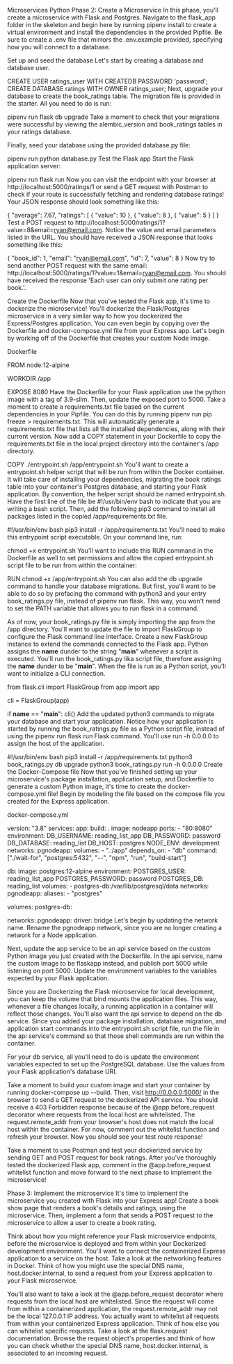 Microservices Python
Phase 2: Create a Microservice
In this phase, you'll create a microservice with Flask and Postgres. Navigate to the flask_app folder in the skeleton and begin here by running pipenv install to create a virtual environment and install the dependencies in the provided Pipfile. Be sure to create a .env file that mirrors the .env.example provided, specifying how you will connect to a database.

Set up and seed the database
Let's start by creating a database and database user.

CREATE USER ratings_user WITH CREATEDB PASSWORD 'password';
CREATE DATABASE ratings WITH OWNER ratings_user;
Next, upgrade your database to create the book_ratings table. The migration file is provided in the starter. All you need to do is run:

pipenv run flask db upgrade
Take a moment to check that your migrations were successful by viewing the alembic_version and book_ratings tables in your ratings database.

Finally, seed your database using the provided database.py file:

pipenv run python database.py
Test the Flask app
Start the Flask application server:

pipenv run flask run
Now you can visit the endpoint with your browser at http://localhost:5000/ratings/1 or send a GET request with Postman to check if your route is successfully fetching and rendering database ratings! Your JSON response should look something like this:

{
  "average": 7.67,
  "ratings": [
    {
      "value": 10
    },
    {
      "value": 8
    },
    {
      "value": 5
    }
  ]
}
Test a POST request to http://localhost:5000/ratings/1?value=8&email=ryan@email.com. Notice the value and email parameters listed in the URL. You should have received a JSON response that looks something like this:

{
  "book_id": 1,
  "email": "ryan@email.com",
  "id": 7,
  "value": 8
}
Now try to send another POST request with the same email: http://localhost:5000/ratings/1?value=1&email=ryan@email.com. You should have received the response 'Each user can only submit one rating per book.'.

Create the Dockerfile
Now that you've tested the Flask app, it's time to dockerize the microservice! You'll dockerize the Flask/Postgres microservice in a very similar way to how you dockerized the Express/Postgres application. You can even begin by copying over the Dockerfile and docker-compose.yml file from your Express app. Let's begin by working off of the Dockerfile that creates your custom Node image.

Dockerfile

FROM node:12-alpine

WORKDIR /app

EXPOSE 8080
Have the Dockerfile for your Flask application use the python image with a tag of 3.9-slim. Then, update the exposed port to 5000. Take a moment to create a requirements.txt file based on the current dependencies in your Pipfile. You can do this by running pipenv run pip freeze > requirements.txt. This will automatically generate a requirements.txt file that lists all the installed dependencies, along with their current version. Now add a COPY statement in your Dockerfile to copy the requirements.txt file in the local project directory into the container's /app directory.

COPY ./entrypoint.sh /app/entrypoint.sh
You'll want to create a entrypoint.sh helper script that will be run from within the Docker container. It will take care of installing your dependencies, migrating the book ratings table into your container's Postgres database, and starting your Flask application. By convention, the helper script should be named entrypoint.sh. Have the first line of the file be #!/usr/bin/env bash to indicate that you are writing a bash script. Then, add the following pip3 command to install all packages listed in the copied /app/requirements.txt file.

#!/usr/bin/env bash
pip3 install -r /app/requirements.txt
You'll need to make this entrypoint script executable. On your command line, run:

chmod +x entrypoint.sh
You'll want to include this RUN command in the Dockerfile as well to set permissions and allow the copied entrypoint.sh script file to be run from within the container:

RUN chmod +x /app/entrypoint.sh
You can also add the db upgrade command to handle your database migrations. But first, you'll want to be able to do so by prefacing the command with python3 and your entry book_ratings.py file, instead of pipenv run flask. This way, you won't need to set the PATH variable that allows you to run flask in a command.

As of now, your book_ratings.py file is simply importing the app from the /app directory. You'll want to update the file to import FlaskGroup to configure the Flask command line interface. Create a new FlaskGroup instance to extend the commands connected to the Flask app. Python assigns the __name__ dunder to the string "__main__" whenever a script is executed. You'll run the book_ratings.py lika script file, therefore assigning the __name__ dunder to be "__main__". When the file is run as a Python script, you'll want to initialize a CLI connection.

from flask.cli import FlaskGroup
from app import app

cli = FlaskGroup(app)

if __name__ == "__main__":
    cli()
Add the updated python3 commands to migrate your database and start your application. Notice how your application is started by running the book_ratings.py file as a Python script file, instead of using the pipenv run flask run Flask command. You'll use run -h 0.0.0.0 to assign the host of the application.

#!/usr/bin/env bash
pip3 install -r /app/requirements.txt
python3 book_ratings.py db upgrade
python3 book_ratings.py run -h 0.0.0.0
Create the Docker-Compose file
Now that you've finished setting up your microservice's package installation, application setup, and Dockerfile to generate a custom Python image, it's time to create the docker-compose.yml file! Begin by modeling the file based on the compose file you created for the Express application.

docker-compose.yml

version: "3.8"
services:
  app:
    build: .
    image: nodeapp
    ports:
      - "80:8080"
    environment:
      DB_USERNAME: reading_list_app
      DB_PASSWORD: password
      DB_DATABASE: reading_list
      DB_HOST: postgres
      NODE_ENV: development
    networks:
      pgnodeapp:
    volumes:
      - ".:/app"
    depends_on:
      - "db"
    command: ["./wait-for", "postgres:5432", "--", "npm", "run", "build-start"]

  db:
    image: postgres:12-alpine
    environment:
      POSTGRES_USER: reading_list_app
      POSTGRES_PASSWORD: password
      POSTGRES_DB: reading_list
    volumes:
      - postgres-db:/var/lib/postgresql/data
    networks:
      pgnodeapp:
        aliases:
          - "postgres"

volumes:
  postgres-db:

networks:
  pgnodeapp:
    driver: bridge
Let's begin by updating the network name. Rename the pgnodeapp network, since you are no longer creating a network for a Node application.

Next, update the app service to be an api service based on the custom Python image you just created with the Dockerfile. In the api service, name the custom image to be flaskapp instead, and publish port 5000 while listening on port 5000. Update the environment variables to the variables expected by your Flask application.

Since you are Dockerizing the Flask microservice for local development, you can keep the volume that bind mounts the application files. This way, whenever a file changes locally, a running application in a container will reflect those changes. You'll also want the api service to depend on the db service. Since you added your package installation, database migration, and application start commands into the entrypoint.sh script file, run the file in the api service's command so that those shell commands are run within the container.

For your db service, all you'll need to do is update the environment variables expected to set up the PostgreSQL database. Use the values from your Flask application's database URI.

Take a moment to build your custom image and start your container by running docker-compose up --build. Then, visit http://0.0.0.0:5000/ in the browser to send a GET request to the dockerized API service. You should receive a 403 Forbidden response because of the @app.before_request decorator where requests from the local host are whitelisted. The request.remote_addr from your browser's host does not match the local host within the container. For now, comment out the whitelist function and refresh your browser. Now you should see your test route response!

Take a moment to use Postman and test your dockerized service by sending GET and POST request for book ratings. After you've thoroughly tested the dockerized Flask app, comment in the @app.before_request whitelist function and move forward to the next phase to implement the microservice!

Phase 3: Implement the microservice
It's time to implement the microservice you created with Flask into your Express app! Create a book show page that renders a book's details and ratings, using the microservice. Then, implement a form that sends a POST request to the microservice to allow a user to create a book rating.

Think about how you might reference your Flask microservice endpoints, before the microservice is deployed and from within your Dockerized development environment. You'll want to connect the containerized Express application to a service on the host. Take a look at the networking features in Docker. Think of how you might use the special DNS name, host.docker.internal, to send a request from your Express application to your Flask microservice.

You'll also want to take a look at the @app.before_request decorator where requests from the local host are whitelisted. Since the request will come from within a containerized application, the request.remote_addr may not be the local 127.0.0.1 IP address. You actually want to whitelist all requests from within your containerized Express application. Think of how else you can whitelist specific requests. Take a look at the flask.request documentation. Browse the request object's properties and think of how you can check whether the special DNS name, host.docker.internal, is associated to an incoming request.
